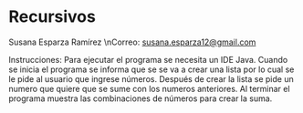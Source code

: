 # Recursivos

Susana Esparza Ramírez
\nCorreo: susana.esparza12@gmail.com

Instrucciones: 
Para ejecutar el programa se necesita un IDE Java.
Cuando se inicia el programa se informa que se se va a crear una lista por lo cual se le pide al usuario que ingrese números.
Después de crear la lista se pide un numero que quiere que se sume con los numeros anteriores.
Al terminar el programa muestra las combinaciones de números para crear la suma.
